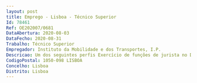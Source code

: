 ```yaml
--- 
layout: post
title: Emprego - Lisboa - Técnico Superior
Id: 78461
Ref: OE202007/0681
DataAbertura: 2020-08-03
DataFecho: 2020-08-31
Trabalho: Técnico Superior
Empregador: Instituto da Mobilidade e dos Transportes, I.P.
Descricao: Um dos seguintes perfis Exercício de funções de jurista no Departamento de Regulamentação e Licenciamento de Transportes Terrestres e Infraestruturas, designadamente 1. Garantir a disciplina e promover a eficiência das actividades do transporte terrestre de passageiros e de mercadorias e das actividades complementares do transporte 2. Preparar e rever as regulamentações de acesso e exercício das actividades do transporte terrestre de passageiros e de mercadorias e às actividades complementares do transporte, e monitorizar a sua execução 3. Definição dos procedimentos a seguir pelas Direcções Regionais de Mobilidade e Transportes no licenciamento da atividade, designadamente do transporte rodoviário de mercadorias, do transporte público de passageiros em táxi, da prestação de serviços em pronto socorro e no transporte colectivo de crianças 4. Proceder à análise económico financeira dos requisitos necessários à concessão das licenças a operadores ferroviários de passageiros e de mercadorias 5. Promover ou colaborar na definição das características técnicas e de segurança dos meios de transporte terrestre de passageiros e de mercadorias (ADR) 6. Assegurar a execução das regulamentações do acesso à actividade e ao mercado nos sectores em que tal seja recomendado por motivos de equilíbrio dos transportes, designadamente na actividade de transportes públicos rodoviário de passageiros em veículos pesados, nacional e internacional, nas actividades de Rent a car e Sharing, aluguer de veículos de mercadorias, na actividade transitária, e TVDE’s (b) 7. Assegurar a verificação e controlo da manutenção dos requisitos legais das empresas licenciadas para o transporte terrestre de passageiros e de mercadorias e para as actividades complementares do transporte 8. Registar informaticamente as entidades licenciadas para o transporte terrestre de passageiros (vg Rent a car e TVDE) 9. Assegurar a gestão dos registos das entidades intervenientes nas actividades de transporte terrestre e a atulização permanente do site do IMT neste âmbito.Exercício de funções económicas financeiras no Departamento de Regulamentação e Licenciamento de Transportes Terrestres e Infraestruturas, designadamente 1. Promover e participar na definição do quadro legal e regulamentar, de natureza económica, aplicável às atividades que se inserem na missão do IMT, I. P., suscitando para o efeito a colaboração de todas as entidades que, em razão da matéria, tenham interesse relevante 2. Colaborar na definição dos princípios relativos à formação de preços e tarifas no transporte público de passageiros e infraestruturas rodoviárias 3. Proceder a propostas de aprovação e verificação dos tarifários no domínio dos transportes, nos termos da regulamentação aplicável e dos contratos 4.	Elaborar estudos tarifários no domínio dos transportes, tendo em vista, nomeadamente, promover o equilíbrio económico da exploração e a garantia de complementaridade dos diferentes modos na satisfação da procura 5. Cooperar com a Autoridade da Mobilidade e dos Transportes (AMT) e demais autoridades reguladoras, nas respetivas áreas de atribuições, nos termos da lei, sem prejuízo dos eventuais protocolos a estabelecer com estas autoridades 6. Colaborar, mediante estudos e pareceres técnicos, na definição dos princípios gerais para a caracterização das situações em que se justifica a previsão ou imposição de obrigações de serviço público (OSP) e a contratualização de serviço de transporte público de passageiros, no quadro da legislação nacional e europeia aplicável 7. Promover a obtenção de informação tarifária no plano nacional e internacional 8. Registar informaticamente as actividades desenvolvidas nos pontos anteriores 9. Assegurar a gestão dos registos das entidades intervenientes nas actividades referidas nos pontos anteriores e a actualização permanente do site do IMT neste âmbito.
CodigoPostal: 1050-098 LISBOA
Concelho: Lisboa
Distrito: Lisboa
--- 
```

